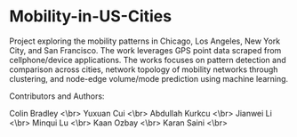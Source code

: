 # Mobility-in-US-Cities
Project exploring the mobility patterns in Chicago, Los Angeles, New York City, and San Francisco. The work leverages GPS point data scraped from cellphone/device applications. The works focuses on pattern detection and comparison across cities, network topology of mobility networks through clustering, and node-edge volume/mode prediction using machine learning.

Contributors and Authors:

Colin Bradley <\br>
Yuxuan Cui <\br>
Abdullah Kurkcu <\br> 
Jianwei Li <\br>
Minqui Lu <\br>
Kaan Ozbay <\br>
Karan Saini <\br>

